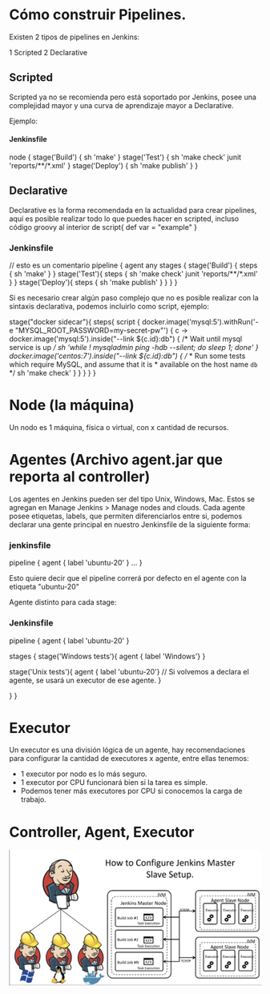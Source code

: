 # Cómo construir Pipelines.

Existen 2 tipos de pipelines en Jenkins:

1 Scripted
2 Declarative

## Scripted

Scripted ya no se recomienda pero está soportado por Jenkins, posee una complejidad mayor y una curva de aprendizaje mayor a Declarative.

Ejemplo:

#### Jenkinsfile
node {
  stage('Build') {
  sh 'make'
  }
  stage('Test') {
  sh 'make check'
  junit 'reports/**/*.xml'
  }
  stage('Deploy') {
  sh 'make publish'
  }
}

## Declarative

Declarative es la forma recomendada en la actualidad para crear pipelines, aquí es posible realizar todo lo que puedes hacer en scripted, incluso código groovy al interior de script{ def var = "example" }

### Jenkinsfile
// esto es un comentario
pipeline {
  agent any
    stages {
      stage('Build') {
        steps {
          sh 'make'
        }
      }
      stage('Test'){
        steps {
          sh 'make check'
          junit 'reports/**/*.xml'
        }
      }
      stage('Deploy'){
        steps {
        sh 'make publish'
        }
      }
    }
}

Si es necesario crear algún paso complejo que no es posible realizar con la sintaxis declarativa, podemos incluirlo como script, ejemplo:

stage("docker sidecar"){
    steps{
        script {
        docker.image('mysql:5').withRun('-e "MYSQL_ROOT_PASSWORD=my-secret-pw"') { c ->
          docker.image('mysql:5').inside("--link ${c.id}:db") {
            /* Wait until mysql service is up */
            sh 'while ! mysqladmin ping -hdb --silent; do sleep 1; done'
        }
        docker.image('centos:7').inside("--link ${c.id}:db") {
            /*
             * Run some tests which require MySQL, and assume that it is
             * available on the host name `db`
             */
            sh 'make check'
        }
    }
        }
    }
}

# Node (la máquina)

Un nodo es 1 máquina, física o virtual, con x cantidad de recursos.


# Agentes (Archivo agent.jar que reporta al controller)

Los agentes en Jenkins pueden ser del tipo Unix, Windows, Mac. Estos se agregan en Manage Jenkins > Manage nodes and clouds. Cada agente posee etiquetas, labels, que permiten diferenciarlos entre si, podemos declarar una gente principal en nuestro Jenkinsfile de la siguiente forma:

### jenkinsfile
pipeline {
    agent { label 'ubuntu-20' }
    ...
}

Esto quiere decir que el pipeline correrá por defecto en el agente con la etiqueta "ubuntu-20"

Agente distinto para cada stage:

### Jenkinsfile
pipeline {
    agent { label 'ubuntu-20' }

stages {
  stage('Windows tests'){
    agent { label 'Windows'}
  }

  stage('Unix tests'){
    agent { label 'ubuntu-20'} // Si volvemos a declara el agente, se usará un executor de ese agente.
  }

}
}

# Executor

Un executor es una división lógica de un agente, hay recomendaciones para configurar la cantidad de executores x agente, entre ellas tenemos:

- 1 executor por nodo es lo más seguro.
- 1 executor por CPU funcionará bien si la tarea es simple.
- Podemos tener más executores por CPU si conocemos la carga de trabajo.


# Controller, Agent, Executor

![Agentes](/images/agentes.png)